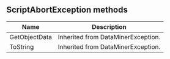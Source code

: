 ## ScriptAbortException methods

| Name          | Description                        |
|---------------|------------------------------------|
| GetObjectData | Inherited from DataMinerException. |
| ToString      | Inherited from DataMinerException. |
